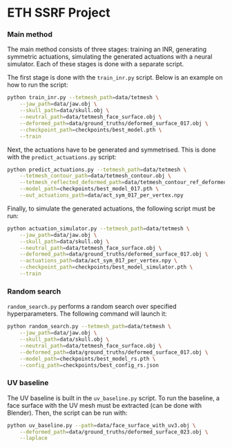 # ETH SSRF Project

### Main method

The main method consists of three stages: training an INR, generating symmetric actuations, simulating the generated actuations with a neural simulator. Each of these stages is done with a separate script.

The first stage is done with the `train_inr.py` script. Below is an example on how to run the script:

```bash
python train_inr.py --tetmesh_path=data/tetmesh \
    --jaw_path=data/jaw.obj \
    --skull_path=data/skull.obj \
    --neutral_path=data/tetmesh_face_surface.obj \
    --deformed_path=data/ground_truths/deformed_surface_017.obj \
    --checkpoint_path=checkpoints/best_model.pth \
    --train
```

Next, the actuations have to be generated and symmetrised. This is done with the `predict_actuations.py` script:

```bash
python predict_actuations.py --tetmesh_path=data/tetmesh \
    --tetmesh_contour_path=data/tetmesh_contour.obj \
    --tetmesh_reflected_deformed_path=data/tetmesh_contour_ref_deformed.obj \
    --model_path=checkpoints/best_model_017.pth \
    --out_actuations_path=data/act_sym_017_per_vertex.npy
```

Finally, to simulate the generated actuations, the following script must be run:

```bash
python actuation_simulator.py --tetmesh_path=data/tetmesh \
    --jaw_path=data/jaw.obj \
    --skull_path=data/skull.obj \
    --neutral_path=data/tetmesh_face_surface.obj \
    --deformed_path=data/ground_truths/deformed_surface_017.obj \
    --actuations_path=data/act_sym_017_per_vertex.npy \
    --checkpoint_path=checkpoints/best_model_simulator.pth \
    --train
```

### Random search

`random_search.py` performs a random search over specified hyperparameters. The following command will launch it:

```bash
python random_search.py --tetmesh_path=data/tetmesh \
    --jaw_path=data/jaw.obj \
    --skull_path=data/skull.obj \
    --neutral_path=data/tetmesh_face_surface.obj \
    --deformed_path=data/ground_truths/deformed_surface_017.obj \
    --model_path=checkpoints/best_model_rs.pth \
    --config_path=checkpoints/best_config_rs.json
```

### UV baseline

The UV baseline is built in the `uv_baseline.py` script. To run the baseline, a face surface with the UV mesh must be extracted (can be done with Blender). Then, the script can be run with:

```bash
python uv_baseline.py --path=data/face_surface_with_uv3.obj \
    --deformed_path=data/ground_truths/deformed_surface_023.obj \
    --laplace
```

